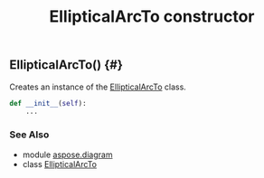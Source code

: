 ﻿---
title: EllipticalArcTo constructor
second_title: Aspose.Diagram for Python via .NET API References
description: 
type: docs
weight: 10
url: /python-net/aspose.diagram/ellipticalarcto/__init__/
is_root: false
---

## EllipticalArcTo() {#}

Creates an instance of the [EllipticalArcTo](/diagram/python-net/aspose.diagram/ellipticalarcto) class.



```python
def __init__(self):
    ...
```





### See Also
* module [aspose.diagram](../../)
* class [EllipticalArcTo](/diagram/python-net/aspose.diagram/ellipticalarcto)
